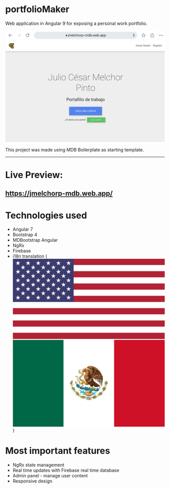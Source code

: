 # portfolioMaker
Web application in Angular 9 for exposing a personal work portfolio.

<img src="src/assets/screenshots/screenshot01.png">

This project was made using MDB Boilerplate as starting template.

________

# Live Preview:
## https://jmelchorp-mdb.web.app/

# Technologies used

* Angular 7
* Bootstrap 4
* MDBootstrap Angular
* NgRx
* Firebase 
* i18n translation (<img src="src/assets/flags/en.svg"> <img src="src/assets/flags/es.svg">)

# Most important features

* NgRx state management
* Real time updates with Firebase real time database
* Admin panel - manage user content
* Responsive design
